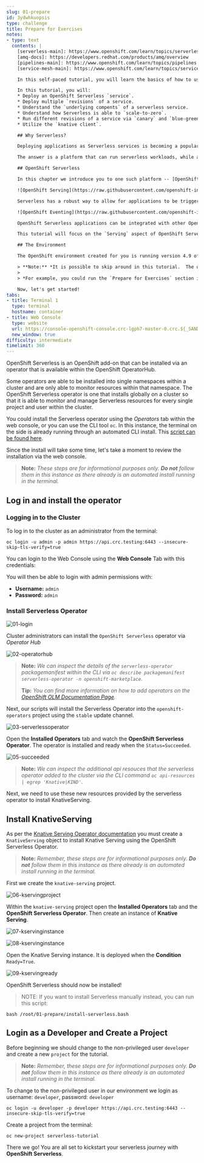 ```yaml
---
slug: 01-prepare
id: 3ydwhkuopsis
type: challenge
title: Prepare for Exercises
notes:
- type: text
  contents: |
    [serverless-main]: https://www.openshift.com/learn/topics/serverless
    [amq-docs]: https://developers.redhat.com/products/amq/overview
    [pipelines-main]: https://www.openshift.com/learn/topics/pipelines
    [service-mesh-main]: https://www.openshift.com/learn/topics/service-mesh

    In this self-paced tutorial, you will learn the basics of how to use OpenShift Serverless, which provides a development model to remove the overhead of server provisioning and maintenance from the developer.

    In this tutorial, you will:
    * Deploy an OpenShift Serverless `service`.
    * Deploy multiple `revisions` of a service.
    * Understand the `underlying compents` of a serverless service.
    * Understand how Serverless is able to `scale-to-zero`.
    * Run different revisions of a service via `canary` and `blue-green` deployments.
    * Utilize the `knative client`.

    ## Why Serverless?

    Deploying applications as Serverless services is becoming a popular architectural style. It seems like many organizations assume that _Functions as a Service (FaaS)_ implies a serverless architecture. We think it is more accurate to say that FaaS is one of the ways to utilize serverless, although it is not the only way. This raises a super critical question for enterprises that may have applications which could be monolith or a microservice: What is the easiest path to serverless application deployment?

    The answer is a platform that can run serverless workloads, while also enabling you to have complete control of the configuration, building, and deployment. Ideally, the platform also supports deploying the applications as linux containers.

    ## OpenShift Serverless

    In this chapter we introduce you to one such platform -- [OpenShift Serverless][serverless-main].  OpenShift Serverless helps developers to deploy and run applications that will scale up or scale to zero on-demand. Applications are packaged as OCI compliant Linux containers that can be run anywhere.  This is known as `Serving`.

    ![OpenShift Serving](https://raw.githubusercontent.com/openshift-instruqt/instruqt/master/assets/developing-on-openshift/serverless/00-intro/knative-serving-diagram.png)

    Serverless has a robust way to allow for applications to be triggered by a variety of event sources, such as events from your own applications, cloud services from multiple providers, Software as a Service (SaaS) systems and Red Hat Services ([AMQ Streams][amq-docs]).  This is known as `Eventing`.

    ![OpenShift Eventing](https://raw.githubusercontent.com/openshift-instruqt/instruqt/master/assets/developing-on-openshift/serverless/00-intro/knative-eventing-diagram.png)

    OpenShift Serverless applications can be integrated with other OpenShift services, such as OpenShift [Pipelines][pipelines-main], and [Service Mesh][service-mesh-main], delivering a complete serverless application development and deployment experience.

    This tutorial will focus on the `Serving` aspect of OpenShift Serverless as the first diagram showcases.  Be on the lookout for additional tutorials to dig further into Serverless, specifically `Eventing`.

    ## The Environment

    The OpenShift environment created for you is running version 4.9 of the OpenShift Container Platform. This deployment is a self-contained environment that provides everything you need to be successful learning the platform. This includes a preconfigured command line environment, the OpenShift web console, public URLs, and sample applications.

    > **Note:** *It is possible to skip around in this tutorial.  The only pre-requisite for each section would be the initial `Prepare for Exercises` section.*
    >
    > *For example, you could run the `Prepare for Exercises` section immediately followed by the `Scaling` section.*

    Now, let's get started!
tabs:
- title: Terminal 1
  type: terminal
  hostname: container
- title: Web Console
  type: website
  url: https://console-openshift-console.crc-lgph7-master-0.crc.${_SANDBOX_ID}.instruqt.io
  new_window: true
difficulty: intermediate
timelimit: 360
---
```

[serverless-install-script]: https://github.com/openshift-labs/learn-katacoda/blob/master/developing-on-openshift/serverless/assets/01-prepare/install-serverless.bash
[olm-docs]: https://docs.openshift.com/container-platform/latest/operators/understanding/olm/olm-understanding-olm.html
[serving-docs]: https://github.com/knative/serving-operator#the-knativeserving-custom-resource

OpenShift Serverless is an OpenShift add-on that can be installed via an operator that is available within the OpenShift OperatorHub.

Some operators are able to be installed into single namespaces within a cluster and are only able to monitor resources within that namespace.  The OpenShift Serverless operator is one that installs globally on a cluster so that it is able to monitor and manage Serverless resources for every single project and user within the cluster.

You could install the Serverless operator using the *Operators* tab within the web console, or you can use the CLI tool `oc`.  In this instance, the terminal on the side is already running through an automated CLI install.  This [script can be found here][serverless-install-script].

Since the install will take some time, let's take a moment to review the installation via the web console.

> **Note:** *These steps are for informational purposes only. **Do not** follow them in this instance as there already is an automated install running in the terminal.*

## Log in and install the operator

### Logging in to the Cluster

To log in to the cluster as an administrator from the terminal:

```
oc login -u admin -p admin https://api.crc.testing:6443 --insecure-skip-tls-verify=true
```

You can login to the Web Console using the **Web Console** Tab with this credentials:

You will then be able to login with admin permissions with:

* **Username:** ``admin``
* **Password:** ``admin``


### Install Serverless Operator

![01-login](https://raw.githubusercontent.com/openshift-instruqt/instruqt/master/assets/developing-on-openshift/serverless/01-prepare/01-login.png)

Cluster administrators can install the `OpenShift Serverless` operator via *Operator Hub*

![02-operatorhub](https://raw.githubusercontent.com/openshift-instruqt/instruqt/master/assets/developing-on-openshift/serverless/01-prepare/02-operatorhub.png)

> **Note:** *We can inspect the details of the `serverless-operator` packagemanifest within the CLI via `oc describe packagemanifest serverless-operator -n openshift-marketplace`.*
>
> **Tip:** *You can find more information on how to add operators on the [OpenShift OLM Documentation Page][olm-docs].*

Next, our scripts will install the Serverless Operator into the `openshift-operators` project using the `stable` update channel.

![03-serverlessoperator](https://raw.githubusercontent.com/openshift-instruqt/instruqt/master/assets/developing-on-openshift/serverless/01-prepare/03-serverlessoperator.png)

Open the **Installed Operators** tab and watch the **OpenShift Serverless Operator**.  The operator is installed and ready when the `Status=Succeeded`.

![05-succeeded](https://raw.githubusercontent.com/openshift-instruqt/instruqt/master/assets/developing-on-openshift/serverless/01-prepare/05-succeeded.png)

> **Note:** *We can inspect the additional api resouces that the serverless operator added to the cluster via the CLI command `oc api-resources | egrep 'Knative|KIND'`*.

Next, we need to use these new resources provided by the serverless operator to install KnativeServing.

## Install KnativeServing
As per the [Knative Serving Operator documentation][serving-docs] you must create a `KnativeServing` object to install Knative Serving using the OpenShift Serverless Operator.

> **Note:** *Remember, these steps are for informational purposes only. **Do not** follow them in this instance as there already is an automated install running in the terminal.*

First we create the `knative-serving` project.

![06-kservingproject](https://raw.githubusercontent.com/openshift-instruqt/instruqt/master/assets/developing-on-openshift/serverless/01-prepare/06-kservingproject.png)

Within the `knative-serving` project open the **Installed Operators** tab and the **OpenShift Serverless Operator**.  Then create an instance of **Knative Serving**.

![07-kservinginstance](https://raw.githubusercontent.com/openshift-instruqt/instruqt/master/assets/developing-on-openshift/serverless/01-prepare/07-kservinginstance.png)

![08-kservinginstance](https://raw.githubusercontent.com/openshift-instruqt/instruqt/master/assets/developing-on-openshift/serverless/01-prepare/08-kservinginstance.png)

Open the Knative Serving instance.  It is deployed when the **Condition** `Ready=True`.

![09-kservingready](https://raw.githubusercontent.com/openshift-instruqt/instruqt/master/assets/developing-on-openshift/serverless/01-prepare/09-kservingready.png)

OpenShift Serverless should now be installed!

> NOTE: If you want to install Serverless manually instead, you can run this script:

```
bash /root/01-prepare/install-serverless.bash
```

## Login as a Developer and Create a Project
Before beginning we should change to the non-privileged user `developer` and create a new `project` for the tutorial.

> **Note:** *Remember, these steps are for informational purposes only. **Do not** follow them in this instance as there already is an automated install running in the terminal.*

To change to the non-privileged user in our environment we login as username: `developer`, password: `developer`

```
oc login -u developer -p developer https://api.crc.testing:6443 --insecure-skip-tls-verify=true
```

Create a project from the terminal:

```
oc new-project serverless-tutorial
```

There we go! You are all set to kickstart your serverless journey with **OpenShift Serverless**.
